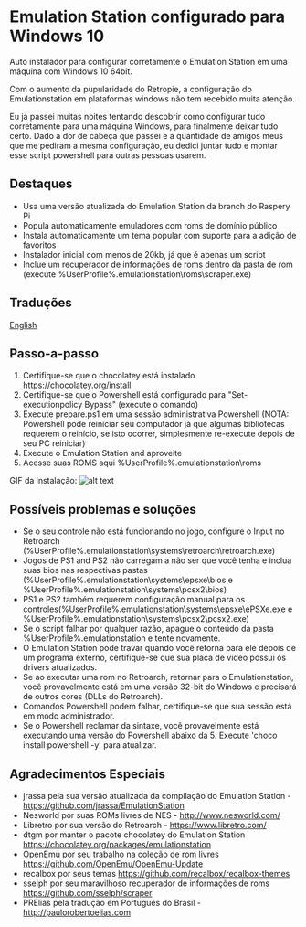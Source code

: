 Emulation Station configurado para Windows 10
======

Auto instalador para configurar corretamente o Emulation Station em uma máquina com Windows 10 64bit.

Com o aumento da pupularidade do Retropie, a configuração do Emulationstation em plataformas windows não
tem recebido muita atenção.

Eu já passei muitas noites tentando descobrir como configurar tudo corretamente para uma máquina Windows,
para finalmente deixar tudo certo. Dado a dor de cabeça que passei e a quantidade de amigos meus que me
pediram a mesma configuração, eu dedici juntar tudo e montar esse script powershell para outras pessoas usarem.

Destaques
------
- Usa uma versão atualizada do Emulation Station da branch do Raspery Pi
- Popula automaticamente emuladores com roms de domínio público
- Instala automaticamente um tema popular com suporte para a adição de favoritos
- Instalador inicial com menos de 20kb, já que é apenas um script
- Inclue um recuperador de informações de roms dentro da pasta de rom (execute %UserProfile%\.emulationstation\roms\scraper.exe)

Traduções
------
[English](README.md)

Passo-a-passo
------
1. Certifique-se que o chocolatey está instalado https://chocolatey.org/install
2. Certifique-se que o Powershell está configurado para "Set-executionpolicy Bypass" (execute o comando)
3. Execute prepare.ps1 em uma sessão administrativa Powershell
  (NOTA: Powershell pode reiniciar seu computador já que algumas bibliotecas requerem o reinício, se isto ocorrer, simplesmente re-execute depois de seu PC reiniciar)
4. Execute o Emulation Station and aproveite
5. Acesse suas ROMS aqui %UserProfile%\.emulationstation\roms

GIF da instalação:
![alt text](https://github.com/Francommit/github_gif_dump/blob/master/installation-instructions.gif?raw=true)



Possíveis problemas e soluções
------
- Se o seu controle não está funcionando no jogo, configure o Input no Retroarch (%UserProfile%\.emulationstation\systems\retroarch\retroarch.exe)
- Jogos de PS1 and PS2 não carregam a não ser que você tenha e inclua suas bios nas respectivas pastas (%UserProfile%\.emulationstation\systems\epsxe\bios e %UserProfile%\.emulationstation\systems\pcsx2\bios)
- PS1 e PS2 também requerem configuração manual para os controles(%UserProfile%\.emulationstation\systems\epsxe\ePSXe.exe e %UserProfile%\.emulationstation\systems\pcsx2\pcsx2.exe)
- Se o script falhar por qualquer razão, apague o conteúdo da pasta %UserProfile%\.emulationstation e tente novamente.
- O Emulation Station pode travar quando você retorna para ele depois de um programa externo, certifique-se que sua placa de vídeo possui os drivers atualizados.
- Se ao executar uma rom no Retroarch, retornar para o Emulationstation, você provavelmente está em uma versão 32-bit do Windows e precisará de outros cores (DLLs do Retroarch).
- Comandos Powershell podem falhar, certifique-se que sua sessão está em modo administrador.
- Se o Powershell reclamar da sintaxe, você provavelmente está executando uma versão do Powershell abaixo da 5. Execute 'choco install powershell -y' para atualizar.

Agradecimentos Especiais
------
- jrassa pela sua versão atualizada da compilação do Emulation Station - https://github.com/jrassa/EmulationStation
- Nesworld por suas ROMs livres de NES - http://www.nesworld.com/
- Libretro por sua versão do Retroarch - https://www.libretro.com/
- dtgm por manter o pacote chocolatey do Emulation Station https://chocolatey.org/packages/emulationstation
- OpenEmu por seu trabalho na coleção de rom livres https://github.com/OpenEmu/OpenEmu-Update
- recalbox por seus temas https://github.com/recalbox/recalbox-themes
- sselph por seu maravilhoso recuperador de informações de roms https://github.com/sselph/scraper
- PRElias pela tradução em Português do Brasil - http://paulorobertoelias.com
